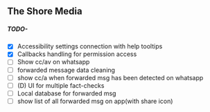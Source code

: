 ## The Shore Media

##### TODO-
- [x] Accessibility settings connection with help tooltips
- [x] Callbacks handling for permission access
- [ ] Show cc/av on whatsapp
- [ ] forwarded message data cleaning
- [ ] show cc/a when forwarded msg has been detected on whatsapp
- [ ] (D) UI for multiple fact-checks
- [ ] Local database for forwarded msg
- [ ] show list of all forwarded msg on app(with share icon)
